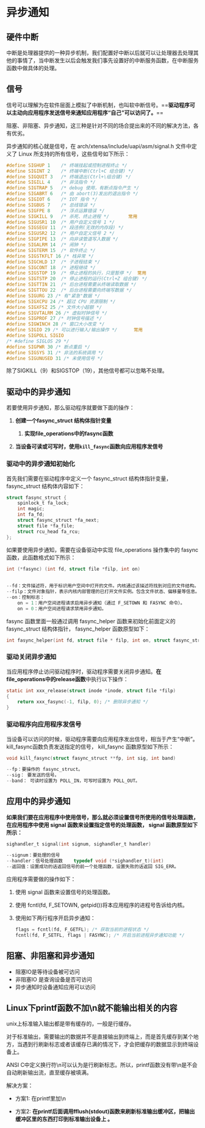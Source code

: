 # 异步通知



## 硬件中断

中断是处理器提供的一种异步机制，我们配置好中断以后就可以让处理器去处理其他的事情了，当中断发生以后会触发我们事先设置好的中断服务函数，在中断服务函数中做具体的处理。



## 信号

信号可以理解为在软件层面上模拟了中断机制，也叫软中断信号。==**驱动程序可以主动向应用程序发送信号来通知应用程序“自己”可以访问了。**==

阻塞、非阻塞、异步通知，这三种是针对不同的场合提出来的不同的解决方法，各有优劣。

异步通知的核心就是信号，在 arch/xtensa/include/uapi/asm/signal.h 文件中定义了 Linux 所支持的所有信号，这些信号如下所示：

```c
#define SIGHUP 1 	/* 终端挂起或控制进程终止 */
#define SIGINT 2 	/* 终端中断(Ctrl+C 组合键) */
#define SIGQUIT 3 	/* 终端退出(Ctrl+\组合键) */
#define SIGILL 4 	/* 非法指令 */
#define SIGTRAP 5 	/* debug 使用，有断点指令产生 */
#define SIGABRT 6 	/* 由 abort(3)发出的退出指令 */
#define SIGIOT 6 	/* IOT 指令 */
#define SIGBUS 7 	/* 总线错误 */
#define SIGFPE 8 	/* 浮点运算错误 */
#define SIGKILL 9 	/* 杀死、终止进程 */		常用
#define SIGUSR1 10 	/* 用户自定义信号 1 */
#define SIGSEGV 11 	/* 段违例(无效的内存段) */
#define SIGUSR2 12 	/* 用户自定义信号 2 */
#define SIGPIPE 13 	/* 向非读管道写入数据 */
#define SIGALRM 14 	/* 闹钟 */
#define SIGTERM 15 	/* 软件终止 */
#define SIGSTKFLT 16 /* 栈异常 */
#define SIGCHLD 17 	/* 子进程结束 */
#define SIGCONT 18 	/* 进程继续 */
#define SIGSTOP 19 	/* 停止进程的执行，只是暂停 */	常用
#define SIGTSTP 20 	/* 停止进程的运行(Ctrl+Z 组合键) */
#define SIGTTIN 21 	/* 后台进程需要从终端读取数据 */
#define SIGTTOU 22 	/* 后台进程需要向终端写数据 */
#define SIGURG 23 /* 有"紧急"数据 */
#define SIGXCPU 24 /* 超过 CPU 资源限制 */
#define SIGXFSZ 25 /* 文件大小超额 */
#define SIGVTALRM 26 /* 虚拟时钟信号 */
#define SIGPROF 27 /* 时钟信号描述 */
#define SIGWINCH 28 /* 窗口大小改变 */
#define SIGIO 29 /* 可以进行输入/输出操作 */		常用
#define SIGPOLL SIGIO
/* #define SIGLOS 29 */
#define SIGPWR 30 /* 断点重启 */
#define SIGSYS 31 /* 非法的系统调用 */
#define SIGUNUSED 31 /* 未使用信号 */
```

除了SIGKILL（9）和SIGSTOP（19），其他信号都可以忽略不处理。



## 驱动中的异步通知

若要使用异步通知，那么驱动程序就要做下面的操作：

1. **创建一个fasync_struct 结构体指针变量**
   1. **实现file_operations中的fasync函数**

2. **当设备可读或可写时，使用`kill_fasync`函数向应用程序发信号**



### 驱动中的异步通知初始化

首先我们需要在驱动程序中定义一个 fasync_struct 结构体指针变量， fasync_struct 结构体内容如下：

```c
struct fasync_struct {
    spinlock_t fa_lock;
    int magic;
    int fa_fd;
    struct fasync_struct *fa_next;
    struct file *fa_file;
    struct rcu_head fa_rcu;
};
```



如果要使用异步通知，需要在设备驱动中实现 file_operations 操作集中的 fasync 函数，此函数格式如下所示：

```c
int (*fasync) (int fd, struct file *filp, int on)
    
    
--fd：文件描述符，用于标识用户空间中打开的文件。内核通过该描述符找到对应的文件结构。
--filp：文件对象指针，表示内核内部管理的已打开文件实例。包含文件状态、偏移量等信息。
--on：控制标志：
	on = 1：用户空间进程请求启用异步通知（通过 F_SETOWN 和 FASYNC 命令）。
	on = 0：用户空间进程请求禁用异步通知。
```

fasync 函数里面一般通过调用 fasync_helper 函数来初始化前面定义的 fasync_struct 结构体指针， fasync_helper 函数原型如下：

```c
int fasync_helper(int fd, struct file * filp, int on, struct fasync_struct **fapp)
```



### 驱动关闭异步通知

当应用程序停止访问驱动程序时，驱动程序需要关闭异步通知。**在file_operations中的release函数**中执行以下操作：

```c
static int xxx_release(struct inode *inode, struct file *filp)
{
	return xxx_fasync(-1, filp, 0); /* 删除异步通知 */
}
```





### 驱动程序向应用程序发信号

当设备可以访问的时候，驱动程序需要向应用程序发出信号，相当于产生“中断”。 kill_fasync函数负责发送指定的信号， kill_fasync 函数原型如下所示：

````c
void kill_fasync(struct fasync_struct **fp, int sig, int band)
    
--fp：要操作的 fasync_struct。
--sig： 要发送的信号。
--band： 可读时设置为 POLL_IN，可写时设置为 POLL_OUT。
````



## 应用中的异步通知

**如果我们要在应用程序中使用信号，那么就必须设置信号所使用的信号处理函数，在应用程序中使用 signal 函数来设置指定信号的处理函数， signal 函数原型如下所示：**

```c
sighandler_t signal(int signum, sighandler_t handler)
    
--signum：要处理的信号
--handler：信号处理函数	typedef void (*sighandler_t)(int)
--返回值：设置成功的话返回信号的前一个处理函数，设置失败的话返回 SIG_ERR。
```



应用程序需要做的操作如下：

1. 使用 signal 函数来设置信号的处理函数。

2. 使用 fcntl(fd, F_SETOWN, getpid())将本应用程序的进程号告诉给内核。

3. 使用如下两行程序开启异步通知：

   ```c
   flags = fcntl(fd, F_GETFL); /* 获取当前的进程状态 */
   fcntl(fd, F_SETFL, flags | FASYNC); /* 开启当前进程异步通知功能 */
   ```

   



## 阻塞、非阻塞和异步通知

- 阻塞IO是等待设备被可访问
- 非阻塞IO 是查询设备是否可访问
- 异步通知时设备通知应用可以访问





## Linux下printf函数不加\n就不能输出相关的内容

unix上标准输入输出都是带有缓存的，一般是行缓存。

对于标准输出，需要输出的数据并不是直接输出到终端上，而是首先缓存到某个地方，当遇到行刷新标志或者该缓存已满的情况下，才会把缓存的数据显示到终端设备上。

ANSI C中定义换行符\n可以认为是行刷新标志。所以，printf函数没有带\n是不会自动刷新输出流，直至缓存被填满。

解决方案：

- 方案1: 在printf里加\n

- 方案2: **在printf后面调用fflush(stdout)函数来刷新标准输出缓冲区，把输出缓冲区里的东西打印到标准输出设备上 。**

